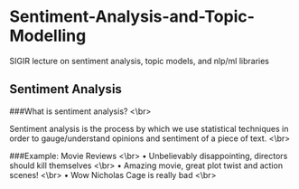 # Sentiment-Analysis-and-Topic-Modelling
SIGIR lecture on sentiment analysis, topic models, and nlp/ml libraries

## Sentiment Analysis
###What is sentiment analysis? <\br>

Sentiment analysis is the process by which we use statistical techniques in order to gauge/understand opinions and sentiment of a piece of text. <\br>

###Example: Movie Reviews  <\br>
• Unbelievably disappointing, directors should kill themselves  <\br>
• Amazing movie, great plot twist and action scenes!  <\br>
• Wow Nicholas Cage is really bad  <\br>




